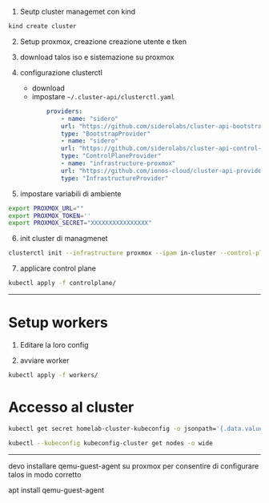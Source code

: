 1. Seutp cluster managemet con kind

```bash
kind create cluster
```

2. Setup proxmox, creazione creazione utente e tken

3. download talos iso e sistemazione su proxmox

4. configurazione clusterctl
    - download
    - impostare `~/.cluster-api/clusterctl.yaml`
        ```yaml
            providers:
                - name: "sidero"
                url: "https://github.com/siderolabs/cluster-api-bootstrap-provider-talos/releases/download/v0.6.7/bootstrap-components.yaml"
                type: "BootstrapProvider"
                - name: "sidero"
                url: "https://github.com/siderolabs/cluster-api-control-plane-provider-talos/releases/download/v0.5.8/control-plane-components.yaml"
                type: "ControlPlaneProvider"
                - name: "infrastructure-proxmox"
                url: "https://github.com/ionos-cloud/cluster-api-provider-proxmox/releases/download/v0.6.2/infrastructure-components.yaml"
                type: "InfrastructureProvider"
        ```
5. impostare variabili di ambiente

```bash
export PROXMOX_URL=""
export PROXMOX_TOKEN=''
export PROXMOX_SECRET="XXXXXXXXXXXXXXXX"
```


6. init cluster di managmenet

```bash
clusterctl init --infrastructure proxmox --ipam in-cluster --control-plane talos --bootstrap talos
```

7. applicare control plane

```bash
kubectl apply -f controlplane/
```

---

# Setup workers

1. Editare la loro config

2. avviare worker

```bash
kubectl apply -f workers/
```

# Accesso al cluster

```bash
kubectl get secret homelab-cluster-kubeconfig -o jsonpath='{.data.value}' | base64 -d > kubeconfig-cluster
```

```bash
kubectl --kubeconfig kubeconfig-cluster get nodes -o wide
```


---

devo installare qemu-guest-agent su proxmox per consentire di configurare talos in modo corretto

apt install qemu-guest-agent